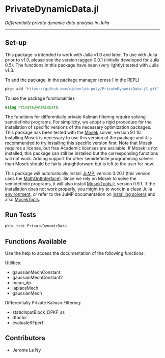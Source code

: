 PrivateDynamicData.jl
=====================

*Differentially private dynamic data analysis in Julia*

---

## Set-up ##

This package is intended to work with Julia v1.0 and later.
To use with Julia prior to v1.0, please see the version tagged 0.0.1 (initially developed for Julia 0.5). The functions in this package have been (very lightly) tested with Julia v1.3.

To add the package, in the package manager (press ] in the REPL)
```julia
pkg> add "https://github.com/cipherlab-poly/PrivateDynamicData.jl.git"
```

To use the package functionalities
```julia
using PrivateDynamicData
```

The functions for differentially private Kalman filtering require solving semidefinite programs. For simplicity, we adopt a rigid procedure for the installation of specific versions of the necessary optimization packages.  This package has been tested with the [Mosek](https://www.mosek.com/) solver, version 9.1.10. Installing Mosek is necessary to use this version of the package and it is recommended to try installing this specific version first. Note that Mosek requires a license, but free Academic licenses are available. If Mosek is not installed, this package can still be installed but the corresponding functions will not work. Adding support for other semidefinite programming solvers than Mosek should be fairly straightforward but is left to the user for now.

This package will automatically install [JuMP](http://www.juliaopt.org/JuMP.jl/v0.19.2/), version 0.20.1 (this version uses the [MathOptInterface](https://github.com/JuliaOpt/MathOptInterface.jl)). Since we rely on Mosek to solve the semidefinite programs, it will also install [MosekTools.jl](https://github.com/JuliaOpt/MosekTools.jl), version 0.9.1. If the installation does not work properly, you might try to work in a clean Julia [environment](https://julialang.github.io/Pkg.jl/v1/environments/), or refer to the JuMP documentation on
[installing solvers](http://www.juliaopt.org/JuMP.jl/v0.19.2/installation/) and
also [MosekTools](https://github.com/JuliaOpt/MosekTools.jl).

## Run Tests ##

```julia
pkg> test PrivateDynamicData
```

## Functions Available ##

Use the help to access the documentation of the following functions.

Utilities:
* gaussianMechConstant
* gaussianMechConstant2
* mean_dp
* laplaceMech
* gaussianMech

Differentially Private Kalman Filtering:
* staticInputBlock_DPKF_ss
* dfactor
* evaluateKFperf

## Contributors ##

* Jerome Le Ny
